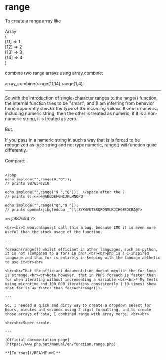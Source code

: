 # range



To create a range array like<br><br>Array<br>(<br>    [11] =&gt; 1<br>    [12] =&gt; 2<br>    [13] =&gt; 3<br>    [14] =&gt; 4<br>)<br><br>combine two range arrays using array_combine:<br><br>array_combine(range(11,14),range(1,4))  

---

So with the introduction of single-character ranges to the range() function, the internal function tries to be "smart", and (I am inferring from behavior here) apparently checks the type of the incoming values. If one is numeric, including numeric string, then the other is treated as numeric; if it is a non-numeric string, it is treated as zero. <br><br>But.<br><br>If you pass in a numeric string in such a way that is is forced to be recognized as type string and not type numeric, range() will function quite differently.<br><br>Compare:<br><br>

```
<?php
echo implode("",range(9,"Q"));
// prints 9876543210

echo implode("",range("9 ","Q"));  //space after the 9
// prints 9:;<=>?@ABCDEFGHIJKLMNOPQ

echo implode("",range("q","9 "));
// prints qponmlkjihgfedcba`_^]\[ZYXWVUTSRQPONMLKJIHGFEDCBA@?>
```
=<;:987654
?>
```
<br><br>I wouldn&apos;t call this a bug, because IMO it is even more useful than the stock usage of the function.  

---

foreach(range()) whilst efficiant in other languages, such as python, it is not (compared to a for) in php*.<br><br>php is a C-inspired language and thus for is entirely in-keeping with the lanuage aethetic to use it<br><br>

```
<?php
//efficiant
for($i = $start; $i < $end; $i+=$step) 
{
        //do something with array 
}

//inefficiant
foreach(range($start, $end, $step) as $i)
{
        //do something with array 
}
?>
```
<br><br>That the officiant documentation doesnt mention the for loop is strange.<br><br>Note however, that in PHP5 foreach is faster than for when iterating without incrementing a variable.<br><br>* My tests using microtime and 100 000 iterations consistently (~10 times) show that for is 4x faster than foreach(range()).  

---

So, I needed a quick and dirty way to create a dropdown select for hours, minutes and seconds using 2 digit formatting, and to create those arrays of data, I combined range with array merge..<br><br>

```
<?php
$prepend = array('00','01','02','03','04','05','06','07','08','09');
$hours     = array_merge($prepend,range(10, 23));
$minutes     = array_merge($prepend,range(10, 59));
$seconds     = $minutes;
?>
```
<br><br>Super simple.  

---

[Official documentation page](https://www.php.net/manual/en/function.range.php)

**[To root](/README.md)**